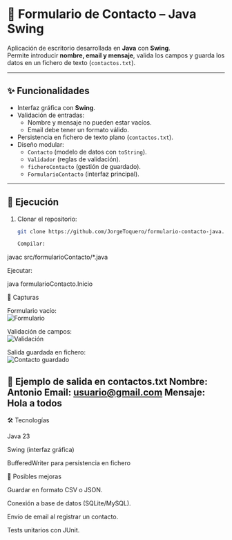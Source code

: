 # 📌 Formulario de Contacto – Java Swing

Aplicación de escritorio desarrollada en **Java** con **Swing**.  
Permite introducir **nombre, email y mensaje**, valida los campos y guarda los datos en un fichero de texto (`contactos.txt`).

---

## ✨ Funcionalidades
- Interfaz gráfica con **Swing**.  
- Validación de entradas:  
  - Nombre y mensaje no pueden estar vacíos.  
  - Email debe tener un formato válido.  
- Persistencia en fichero de texto plano (`contactos.txt`).  
- Diseño modular:  
  - `Contacto` (modelo de datos con `toString`).  
  - `Validador` (reglas de validación).  
  - `ficheroContacto` (gestión de guardado).  
  - `FormularioContacto` (interfaz principal).

---

## 🚀 Ejecución
1. Clonar el repositorio:  
   ```bash
   git clone https://github.com/JorgeToquero/formulario-contacto-java.git

   Compilar:

javac src/formularioContacto/*.java


Ejecutar:

java formularioContacto.Inicio


📸 Capturas

Formulario vacío:  
![Formulario](img/Formulario.png)

Validación de campos:  
![Validación](img/validacion.png)

Salida guardada en fichero:  
![Contacto guardado](contacto-guardado.png)


📂 Ejemplo de salida en contactos.txt
Nombre: Antonio
Email: usuario@gmail.com
Mensaje: Hola a todos
----------------------------------------------

🛠️ Tecnologías

Java 23

Swing (interfaz gráfica)

BufferedWriter para persistencia en fichero

🔮 Posibles mejoras

Guardar en formato CSV o JSON.

Conexión a base de datos (SQLite/MySQL).

Envío de email al registrar un contacto.

Tests unitarios con JUnit.
